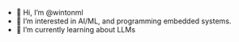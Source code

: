 - 👋 Hi, I’m @wintonml
- 👀 I’m interested in AI/ML, and programming embedded systems. 
- 🌱 I’m currently learning about LLMs

<!---
wintonml/wintonml is a ✨ special ✨ repository because its `README.md` (this file) appears on your GitHub profile.
You can click the Preview link to take a look at your changes.
--->
